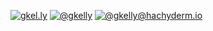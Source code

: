 [![gkel.ly](https://img.shields.io/badge/-gkel.ly-black)](https://gkel.ly)
[![@gkelly](https://img.shields.io/badge/-%40gkelly-black)](https://twitter.com/@gkelly)
[![@gkelly@hachyderm.io](https://img.shields.io/badge/-%40gkelly-%40-hachyderm.io-black)](https://hachyderm.io/@gkelly)
